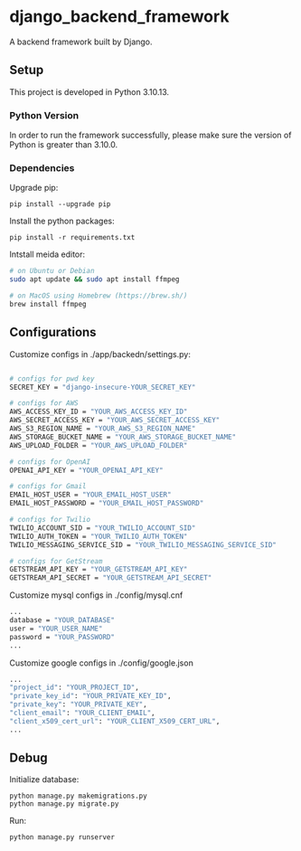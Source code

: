 # django_backend_framework
A backend framework built by Django.

## Setup
This project is developed in Python 3.10.13. 

### Python Version
In order to run the framework successfully, please make sure the version of Python is greater than 3.10.0.

### Dependencies
Upgrade pip:

    pip install --upgrade pip

Install the python packages:

    pip install -r requirements.txt

Intstall meida editor:

```bash
# on Ubuntu or Debian
sudo apt update && sudo apt install ffmpeg

# on MacOS using Homebrew (https://brew.sh/)
brew install ffmpeg
```

## Configurations
Customize configs in ./app/backedn/settings.py:
```bash

# configs for pwd key
SECRET_KEY = "django-insecure-YOUR_SECRET_KEY"

# configs for AWS
AWS_ACCESS_KEY_ID = "YOUR_AWS_ACCESS_KEY_ID"
AWS_SECRET_ACCESS_KEY = "YOUR_AWS_SECRET_ACCESS_KEY"
AWS_S3_REGION_NAME = "YOUR_AWS_S3_REGION_NAME"
AWS_STORAGE_BUCKET_NAME = "YOUR_AWS_STORAGE_BUCKET_NAME"
AWS_UPLOAD_FOLDER = "YOUR_AWS_UPLOAD_FOLDER"

# configs for OpenAI
OPENAI_API_KEY = "YOUR_OPENAI_API_KEY"

# configs for Gmail
EMAIL_HOST_USER = "YOUR_EMAIL_HOST_USER"
EMAIL_HOST_PASSWORD = "YOUR_EMAIL_HOST_PASSWORD"

# configs for Twilio
TWILIO_ACCOUNT_SID = "YOUR_TWILIO_ACCOUNT_SID"
TWILIO_AUTH_TOKEN = "YOUR_TWILIO_AUTH_TOKEN"
TWILIO_MESSAGING_SERVICE_SID = "YOUR_TWILIO_MESSAGING_SERVICE_SID"

# configs for GetStream
GETSTREAM_API_KEY = "YOUR_GETSTREAM_API_KEY"
GETSTREAM_API_SECRET = "YOUR_GETSTREAM_API_SECRET"
```
Customize mysql configs in ./config/mysql.cnf
```bash
...
database = "YOUR_DATABASE"
user = "YOUR_USER_NAME"
password = "YOUR_PASSWORD"
...
```
Customize google configs in ./config/google.json
```bash
...
"project_id": "YOUR_PROJECT_ID",
"private_key_id": "YOUR_PRIVATE_KEY_ID",
"private_key": "YOUR_PRIVATE_KEY",
"client_email": "YOUR_CLIENT_EMAIL",
"client_x509_cert_url": "YOUR_CLIENT_X509_CERT_URL",
...
```
## Debug
Initialize database:

    python manage.py makemigrations.py
    python manage.py migrate.py
Run:

    python manage.py runserver
